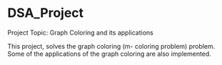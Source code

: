 # DSA_Project

Project Topic:  Graph Coloring and its applications

This project, solves the graph coloring (m- coloring problem) problem. Some of the applications of the graph coloring are also implemented.
